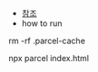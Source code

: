 * [참조](https://itnext.io/a-beginners-guide-to-ramda-part-2-lenses-62bdd3993598)
* how to run

rm -rf .parcel-cache

npx parcel index.html
